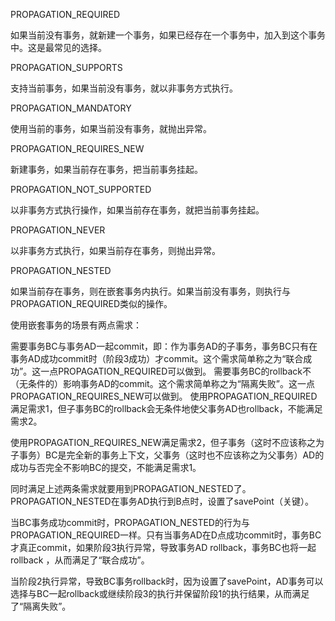 PROPAGATION_REQUIRED

如果当前没有事务，就新建一个事务，如果已经存在一个事务中，加入到这个事务中。这是最常见的选择。

PROPAGATION_SUPPORTS

支持当前事务，如果当前没有事务，就以非事务方式执行。

PROPAGATION_MANDATORY

使用当前的事务，如果当前没有事务，就抛出异常。

PROPAGATION_REQUIRES_NEW

新建事务，如果当前存在事务，把当前事务挂起。

PROPAGATION_NOT_SUPPORTED

以非事务方式执行操作，如果当前存在事务，就把当前事务挂起。

PROPAGATION_NEVER

以非事务方式执行，如果当前存在事务，则抛出异常。

PROPAGATION_NESTED

如果当前存在事务，则在嵌套事务内执行。如果当前没有事务，则执行与PROPAGATION_REQUIRED类似的操作。




使用嵌套事务的场景有两点需求：



需要事务BC与事务AD一起commit，即：作为事务AD的子事务，事务BC只有在事务AD成功commit时（阶段3成功）才commit。这个需求简单称之为“联合成功”。这一点PROPAGATION_REQUIRED可以做到。
需要事务BC的rollback不（无条件的）影响事务AD的commit。这个需求简单称之为“隔离失败”。这一点PROPAGATION_REQUIRES_NEW可以做到。
使用PROPAGATION_REQUIRED满足需求1，但子事务BC的rollback会无条件地使父事务AD也rollback，不能满足需求2。

使用PROPAGATION_REQUIRES_NEW满足需求2，但子事务（这时不应该称之为子事务）BC是完全新的事务上下文，父事务（这时也不应该称之为父事务）AD的成功与否完全不影响BC的提交，不能满足需求1。

同时满足上述两条需求就要用到PROPAGATION_NESTED了。PROPAGATION_NESTED在事务AD执行到B点时，设置了savePoint（关键）。

当BC事务成功commit时，PROPAGATION_NESTED的行为与PROPAGATION_REQUIRED一样。只有当事务AD在D点成功commit时，事务BC才真正commit，如果阶段3执行异常，导致事务AD rollback，事务BC也将一起rollback ，从而满足了“联合成功”。

 当阶段2执行异常，导致BC事务rollback时，因为设置了savePoint，AD事务可以选择与BC一起rollback或继续阶段3的执行并保留阶段1的执行结果，从而满足了“隔离失败”。